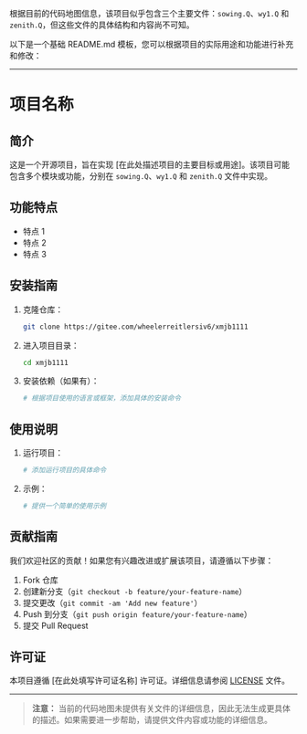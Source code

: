

根据目前的代码地图信息，该项目似乎包含三个主要文件：`sowing.Q`、`wy1.Q` 和 `zenith.Q`，但这些文件的具体结构和内容尚不可知。

以下是一个基础 README.md 模板，您可以根据项目的实际用途和功能进行补充和修改：

---

# 项目名称

## 简介
这是一个开源项目，旨在实现 [在此处描述项目的主要目标或用途]。该项目可能包含多个模块或功能，分别在 `sowing.Q`、`wy1.Q` 和 `zenith.Q` 文件中实现。

## 功能特点
- 特点 1
- 特点 2
- 特点 3

## 安装指南
1. 克隆仓库：
   ```bash
   git clone https://gitee.com/wheelerreitlersiv6/xmjb1111
   ```
2. 进入项目目录：
   ```bash
   cd xmjb1111
   ```
3. 安装依赖（如果有）：
   ```bash
   # 根据项目使用的语言或框架，添加具体的安装命令
   ```

## 使用说明
1. 运行项目：
   ```bash
   # 添加运行项目的具体命令
   ```
2. 示例：
   ```bash
   # 提供一个简单的使用示例
   ```

## 贡献指南
我们欢迎社区的贡献！如果您有兴趣改进或扩展该项目，请遵循以下步骤：
1. Fork 仓库
2. 创建新分支（`git checkout -b feature/your-feature-name`）
3. 提交更改（`git commit -am 'Add new feature'`）
4. Push 到分支（`git push origin feature/your-feature-name`）
5. 提交 Pull Request

## 许可证
本项目遵循 [在此处填写许可证名称] 许可证。详细信息请参阅 [LICENSE](LICENSE) 文件。

---

> **注意：** 当前的代码地图未提供有关文件的详细信息，因此无法生成更具体的描述。如果需要进一步帮助，请提供文件内容或功能的详细信息。